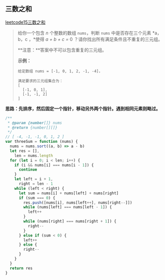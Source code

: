 ## 三数之和

[leetcode15三数之和](https://leetcode-cn.com/problems/3sum/)

> 
> 给你一个包含 *n* 个整数的数组 `nums`，判断 `nums` 中是否存在三个元素 *a，b，c ，*使得 *a + b + c =* 0 ？请你找出所有满足条件且不重复的三元组。
>
> **注意：**答案中不可以包含重复的三元组。
>
>  
>
> **示例：**
>
> ```
> 给定数组 nums = [-1, 0, 1, 2, -1, -4]，
> 
> 满足要求的三元组集合为：
> [
>   [-1, 0, 1],
>   [-1, -1, 2]
> ]
> ```

**思路：先排序，然后固定一个指针，移动另外两个指针。遇到相同元素则略过。**

```javascript
/**
 * @param {number[]} nums
 * @return {number[][]}
 */
// [ -4, -1, -1, 0, 1, 2 ]
var threeSum = function (nums) {
  nums = nums.sort((a, b) => a - b)
  let res = [],
    len = nums.length
  for (let i = 0; i < len; i++) {
    if (i && nums[i] === nums[i - 1]) {
      continue
    }
    let left = i + 1,
      right = len - 1
    while (left < right) {
      let sum = nums[i] + nums[left] + nums[right]
      if (sum === 0) {
        res.push([nums[i], nums[left++], nums[right--]])
        while (nums[left] === nums[left - 1]) {
          left++
        }
        while (nums[right] === nums[right + 1]) {
          right--
        }
      } else if (sum < 0) {
        left++
      } else {
        right--
      }
    }
  }
  return res
}
```

